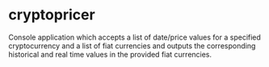 # cryptopricer
Console application which accepts a list of date/price values for a specified cryptocurrency and a list of fiat currencies and outputs the corresponding historical and real time values in the provided fiat currencies.
